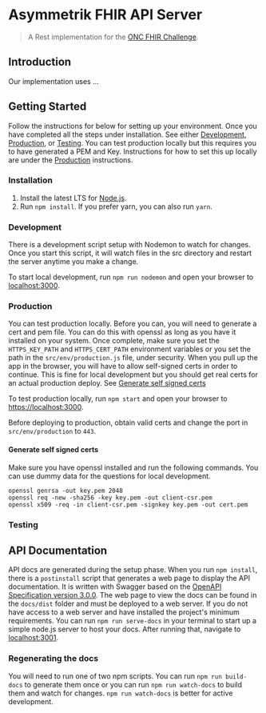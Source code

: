 Asymmetrik FHIR API Server
==========================
> A Rest implementation for the [ONC FHIR Challenge](https://www.cccinnovationcenter.com/challenges/secure-api-server-showdown-challenge/).

## Introduction

Our implementation uses ...

## Getting Started

Follow the instructions for below for setting up your environment. Once you have completed all the steps under installation. See either [Development](#Development), [Production](#Production), or [Testing](#Testing). You can test production locally but this requires you to have generated a PEM and Key. Instructions for how to set this up locally are under the [Production](#Production) instructions.

### Installation

1. Install the latest LTS for [Node.js](https://nodejs.org/en/).
2. Run `npm install`.  If you prefer yarn, you can also run `yarn`.

### Development

There is a development script setup with Nodemon to watch for changes. Once you start this script, it will watch files in the src directory and restart the server anytime you make a change.

To start local development, run `npm run nodemon` and open your browser to [localhost:3000](http://localhost:3000).

### Production

You can test production locally. Before you can, you will need to generate a cert and pem file. You can do this with openssl as long as you have it installed on your system. Once complete, make sure you set the `HTTPS_KEY_PATH` and `HTTPS_CERT_PATH` environment variables or you set the path in the `src/env/production.js` file, under security. When you pull up the app in the browser, you will have to allow self-signed certs in order to continue. This is fine for local development but you should get real certs for an actual production deploy. See [Generate self signed certs](#Generate-self-signed-certs)

To test production locally, run `npm start` and open your browser to [https://localhost:3000](https://localhost:3000).

Before deploying to production, obtain valid certs and change the port in `src/env/production` to `443`.

#### Generate self signed certs

Make sure you have openssl installed and run the following commands. You can use dummy data for the questions for local development.

```shell
openssl genrsa -out key.pem 2048
openssl req -new -sha256 -key key.pem -out client-csr.pem
openssl x509 -req -in client-csr.pem -signkey key.pem -out cert.pem
```

### Testing

## API Documentation

API docs are generated during the setup phase. When you run `npm install`, there is a `postinstall` script that generates a web page to display the API documentation. It is written with Swagger based on the [OpenAPI Specification version 3.0.0](https://swagger.io/specification/). The web page to view the docs can be found in the `docs/dist` folder and must be deployed to a web server.  If you do not have access to a web server and have installed the project's minimum requirements. You can run `npm run serve-docs` in your terminal to start up a simple node.js server to host your docs. After running that, navigate to [localhost:3001](http://localhost:3001).

### Regenerating the docs

You will need to run one of two npm scripts. You can run `npm run build-docs` to generate them once or you can run `npm run watch-docs` to build them and watch for changes. `npm run watch-docs` is better for active development.